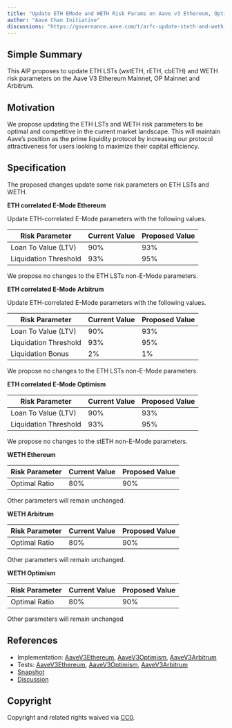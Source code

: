 ```yaml
---
title: "Update ETH EMode and WETH Risk Params on Aave v3 Ethereum, Optimism and Arbitrum"
author: "Aave Chan Initiative"
discussions: "https://governance.aave.com/t/arfc-update-steth-and-weth-risk-params-on-aave-v3-ethereum-optimism-and-arbitrum/16168"
---
```


## Simple Summary

This AIP proposes to update ETH LSTs (wstETH, rETH, cbETH) and WETH risk parameters on the Aave V3 Ethereum Mainnet, OP Mainnet and Arbitrum.

## Motivation

We propose updating the ETH LSTs and WETH risk parameters to be optimal and competitive in the current market landscape. This will maintain Aave’s position as the prime liquidity protocol by increasing our protocol attractiveness for users looking to maximize their capital efficiency.

## Specification

The proposed changes update some risk parameters on ETH LSTs and WETH.

**ETH correlated E-Mode Ethereum**

Update ETH-correlated E-Mode parameters with the following values.

| Risk Parameter        | Current Value | Proposed Value |
| --------------------- | ------------- | -------------- |
| Loan To Value (LTV)   | 90%           | 93%            |
| Liquidation Threshold | 93%           | 95%            |

We propose no changes to the ETH LSTs non-E-Mode parameters.

**ETH correlated E-Mode Arbitrum**

Update ETH-correlated E-Mode parameters with the following values.

| Risk Parameter        | Current Value | Proposed Value |
| --------------------- | ------------- | -------------- |
| Loan To Value (LTV)   | 90%           | 93%            |
| Liquidation Threshold | 93%           | 95%            |
| Liquidation Bonus     | 2%            | 1%             |

We propose no changes to the ETH LSTs non-E-Mode parameters.

**ETH correlated E-Mode Optimism**

| Risk Parameter        | Current Value | Proposed Value |
| --------------------- | ------------- | -------------- |
| Loan To Value (LTV)   | 90%           | 93%            |
| Liquidation Threshold | 93%           | 95%            |

We propose no changes to the stETH non-E-Mode parameters.

**WETH Ethereum**

| Risk Parameter | Current Value | Proposed Value |
| -------------- | ------------- | -------------- |
| Optimal Ratio  | 80%           | 90%            |

Other parameters will remain unchanged.

**WETH Arbitrum**

| Risk Parameter | Current Value | Proposed Value |
| -------------- | ------------- | -------------- |
| Optimal Ratio  | 80%           | 90%            |

Other parameters will remain unchanged.

**WETH Optimism**

| Risk Parameter | Current Value | Proposed Value |
| -------------- | ------------- | -------------- |
| Optimal Ratio  | 80%           | 90%            |

Other parameters will remain unchanged

## References

- Implementation: [AaveV3Ethereum](https://github.com/bgd-labs/aave-proposals-v3/blob/main/src/20240121_Multi_UpdateStETHAndWETHRiskParamsOnAaveV3EthereumOptimismAndArbitrum/AaveV3Ethereum_UpdateStETHAndWETHRiskParamsOnAaveV3EthereumOptimismAndArbitrum_20240121.sol), [AaveV3Optimism](https://github.com/bgd-labs/aave-proposals-v3/blob/main/src/20240121_Multi_UpdateStETHAndWETHRiskParamsOnAaveV3EthereumOptimismAndArbitrum/AaveV3Optimism_UpdateStETHAndWETHRiskParamsOnAaveV3EthereumOptimismAndArbitrum_20240121.sol), [AaveV3Arbitrum](https://github.com/bgd-labs/aave-proposals-v3/blob/main/src/20240121_Multi_UpdateStETHAndWETHRiskParamsOnAaveV3EthereumOptimismAndArbitrum/AaveV3Arbitrum_UpdateStETHAndWETHRiskParamsOnAaveV3EthereumOptimismAndArbitrum_20240121.sol)
- Tests: [AaveV3Ethereum](https://github.com/bgd-labs/aave-proposals-v3/blob/main/src/20240121_Multi_UpdateStETHAndWETHRiskParamsOnAaveV3EthereumOptimismAndArbitrum/AaveV3Ethereum_UpdateStETHAndWETHRiskParamsOnAaveV3EthereumOptimismAndArbitrum_20240121.t.sol), [AaveV3Optimism](https://github.com/bgd-labs/aave-proposals-v3/blob/main/src/20240121_Multi_UpdateStETHAndWETHRiskParamsOnAaveV3EthereumOptimismAndArbitrum/AaveV3Optimism_UpdateStETHAndWETHRiskParamsOnAaveV3EthereumOptimismAndArbitrum_20240121.t.sol), [AaveV3Arbitrum](https://github.com/bgd-labs/aave-proposals-v3/blob/main/src/20240121_Multi_UpdateStETHAndWETHRiskParamsOnAaveV3EthereumOptimismAndArbitrum/AaveV3Arbitrum_UpdateStETHAndWETHRiskParamsOnAaveV3EthereumOptimismAndArbitrum_20240121.t.sol)
- [Snapshot](https://snapshot.org/#/aave.eth/proposal/0xb8790aeb32267062c1500deb613ad15ebd5deac4d78d1786cb1690c12d0512c9)
- [Discussion](https://governance.aave.com/t/arfc-update-steth-and-weth-risk-params-on-aave-v3-ethereum-optimism-and-arbitrum/16168)

## Copyright

Copyright and related rights waived via [CC0](https://creativecommons.org/publicdomain/zero/1.0/).
